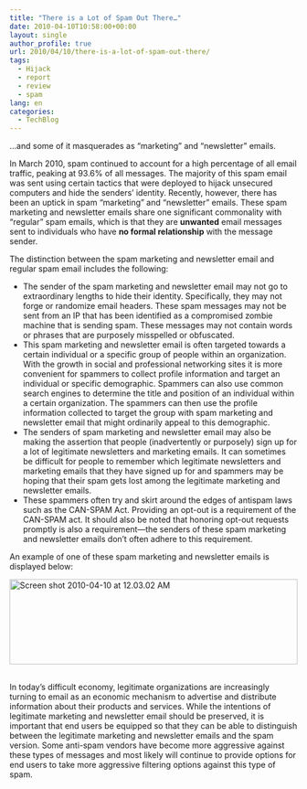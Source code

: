 ```yaml
---
title: "There is a Lot of Spam Out There…"
date: 2010-04-10T10:58:00+00:00
layout: single
author_profile: true
url: 2010/04/10/there-is-a-lot-of-spam-out-there/
tags:
  - Hijack
  - report
  - review
  - spam
lang: en
categories: 
  - TechBlog
---
```

…and some of it masquerades as “marketing” and “newsletter” emails. 

In March 2010, spam continued to account for a high percentage of all email traffic, peaking at 93.6% of all messages. The majority of this spam email was sent using certain tactics that were deployed to hijack unsecured computers and hide the senders’ identity. Recently, however, there has been an uptick in spam “marketing” and “newsletter” emails. These spam marketing and newsletter emails share one significant commonality with “regular” spam emails, which is that they are **unwanted** email messages sent to individuals who have **no formal relationship** with the message sender. 

The distinction between the spam marketing and newsletter email and regular spam email includes the following: 

  * The sender of the spam marketing and newsletter email may not go to extraordinary lengths to hide their identity. Specifically, they may not forge or randomize email headers. These spam messages may not be sent from an IP that has been identified as a compromised zombie machine that is sending spam. These messages may not contain words or phrases that are purposely misspelled or obfuscated.
  * This spam marketing and newsletter email is often targeted towards a certain individual or a specific group of people within an organization. With the growth in social and professional networking sites it is more convenient for spammers to collect profile information and target an individual or specific demographic. Spammers can also use common search engines to determine the title and position of an individual within a certain organization. The spammers can then use the profile information collected to target the group with spam marketing and newsletter email that might ordinarily appeal to this demographic.
  * The senders of spam marketing and newsletter email may also be making the assertion that people (inadvertently or purposely) sign up for a lot of legitimate newsletters and marketing emails. It can sometimes be difficult for people to remember which legitimate newsletters and marketing emails that they have signed up for and spammers may be hoping that their spam gets lost among the legitimate marketing and newsletter emails.
  * These spammers often try and skirt around the edges of antispam laws such as the CAN-SPAM Act. Providing an opt-out is a requirement of the CAN-SPAM act. It should also be noted that honoring opt-out requests promptly is also a requirement—the senders of these spam marketing and newsletter emails don’t often adhere to this requirement.

An example of one of these spam marketing and newsletter emails is displayed below: 

[<img title="Screen shot 2010-04-10 at 12.03.02 AM" border="0" alt="Screen shot 2010-04-10 at 12.03.02 AM" src="http://lh3.ggpht.com/_vaUVXcmC3OI/S8BSr7VjXlI/AAAAAAAAB5g/Rdk_UWtZaB8/Screen%20shot%202010-04-10%20at%2012.03.02%20AM_thumb%5B2%5D.png?imgmax=800" width="504" height="149" />](http://lh6.ggpht.com/_vaUVXcmC3OI/S8BSpNI1upI/AAAAAAAAB5c/LKBWWQPCvl0/s1600-h/Screen%20shot%202010-04-10%20at%2012.03.02%20AM%5B4%5D.png)  

In today’s difficult economy, legitimate organizations are increasingly turning to email as an economic mechanism to advertise and distribute information about their products and services. While the intentions of legitimate marketing and newsletter email should be preserved, it is important that end users be equipped so that they can be able to distinguish between the legitimate marketing and newsletter emails and the spam version. Some anti-spam vendors have become more aggressive against these types of messages and most likely will continue to provide options for end users to take more aggressive filtering options against this type of spam.